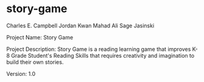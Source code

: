 # story-game

Charles E. Campbell
Jordan Kwan
Mahad Ali
Sage Jasinski

Project Name: Story Game

Project Description: Story Game is a reading learning game that improves K-8 Grade Student's Reading Skills that requires creativity and imagination to build their own stories.

Version: 1.0

